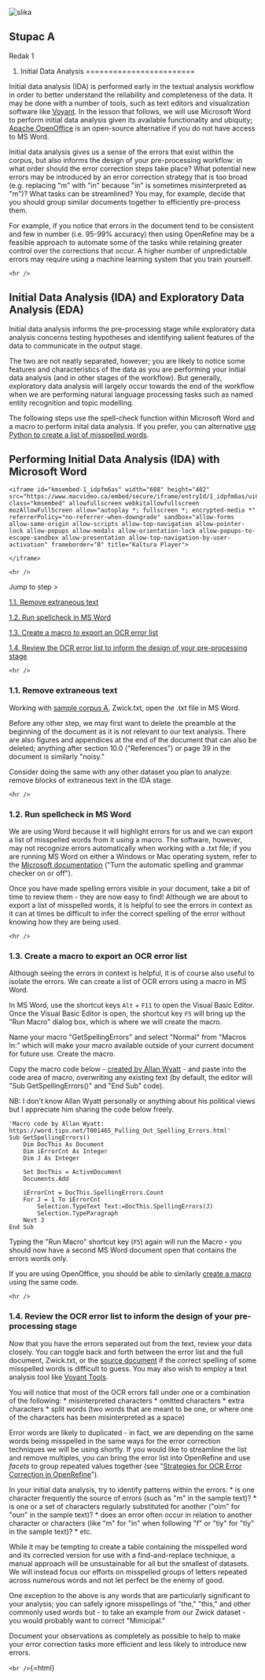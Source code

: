![slika](./slike/codercat.jpg)

  Stupac A
  ----------
  Redak 1

1. Initial Data Analysis
========================

Initial data analysis (IDA) is performed early in the textual analysis
workflow in order to better understand the reliability and completeness
of the data. It may be done with a number of tools, such as text editors
and visualization software like [Voyant](https://voyant-tools.org/). In
the lesson that follows, we will use Microsoft Word to perform initial
data analysis given its available functionality and ubiquity; [Apache
OpenOffice](https://www.openoffice.org/download/index.html) is an
open-source alternative if you do not have access to MS Word.

Initial data analysis gives us a sense of the errors that exist within
the corpus, but also informs the design of your pre-processing workflow:
in what order should the error correction steps take place? What
potential new errors may be introduced by an error correction strategy
that is too broad (e.g. replacing "m" with "in" because "in" is
sometimes misinterpreted as "m")? What tasks can be streamlined? You
may, for example, decide that you should group similar documents
together to efficiently pre-process them.

For example, if you notice that errors in the document tend to be
consistent and few in number (i.e. 95-99% accuracy) then using
OpenRefine may be a feasible approach to automate some of the tasks
while retaining greater control over the corrections that occur. A
higher number of unpredictable errors may require using a machine
learning system that you train yourself.

```{=html}
<hr />
```
Initial Data Analysis (IDA) and Exploratory Data Analysis (EDA)
---------------------------------------------------------------

Initial data analysis informs the pre-processing stage while exploratory
data analysis concerns testing hypotheses and identifying salient
features of the data to communicate in the output stage.

The two are not neatly separated, however; you are likely to notice some
features and characteristics of the data as you are performing your
initial data analysis (and in other stages of the workflow). But
generally, exploratory data analysis will largely occur towards the end
of the workflow when we are performing natural language processing tasks
such as named entity recognition and topic modelling.

The following steps use the spell-check function within Microsoft Word
and a macro to perform inital data analysis. If you prefer, you can
alternative [use Python to create a list of misspelled
words](https://jasonbrodeur.github.io/dsi-text-prep/python.html#lesson-basic-text-prep-with-python).

Performing Initial Data Analysis (IDA) with Microsoft Word
----------------------------------------------------------

```{=html}
<iframe id="kmsembed-1_idpfm6as" width="608" height="402" src="https://www.macvideo.ca/embed/secure/iframe/entryId/1_idpfm6as/uiConfId/39241881" class="kmsembed" allowfullscreen webkitallowfullscreen mozAllowFullScreen allow="autoplay *; fullscreen *; encrypted-media *" referrerPolicy="no-referrer-when-downgrade" sandbox="allow-forms allow-same-origin allow-scripts allow-top-navigation allow-pointer-lock allow-popups allow-modals allow-orientation-lock allow-popups-to-escape-sandbox allow-presentation allow-top-navigation-by-user-activation" frameborder="0" title="Kaltura Player">
```
```{=html}
</iframe>
```
```{=html}
<hr />
```
Jump to step \>

[1.1. Remove extraneous text](#11-remove-extraneous-text)

[1.2. Run spellcheck in MS Word](#12-run-spellcheck-in-ms-word)

[1.3. Create a macro to export an OCR error
list](#13-create-a-macro-to-export-an-ocr-error-list)

[1.4. Review the OCR error list to inform the design of your
pre-processing
stage](#14-review-the-ocr-error-list-to-inform-the-design-of-your-pre-processing-stage)

```{=html}
<hr />
```
### **1.1.** Remove extraneous text

Working with [sample corpus
A](https://scds.github.io/text-analysis-1/preparation.html), Zwick.txt,
open the .txt file in MS Word.

Before any other step, we may first want to delete the preamble at the
beginning of the document as it is not relevant to our text analysis.
There are also figures and appendices at the end of the document that
can also be deleted; anything after section 10.0 ("References") or page
39 in the document is similarly "noisy."

Consider doing the same with any other dataset you plan to analyze:
remove blocks of extraneous text in the IDA stage.

```{=html}
<hr />
```
### **1.2.** Run spellcheck in MS Word

We are using Word because it will highlight errors for us and we can
export a list of misspelled words from it using a macro. The software,
however, may not recognize errors automatically when working with a .txt
file; if you are running MS Word on either a Windows or Mac operating
system, refer to the [Microsoft
documentation](https://support.microsoft.com/en-us/office/check-spelling-and-grammar-in-office-5cdeced7-d81d-47de-9096-efd0ee909227)
("Turn the automatic spelling and grammar checker on or off").

Once you have made spelling errors visible in your document, take a bit
of time to review them - they are now easy to find! Although we are
about to export a list of misspelled words, it is helpful to see the
errors in context as it can at times be difficult to infer the correct
spelling of the error without knowing how they are being used.

```{=html}
<hr />
```
### **1.3.** Create a macro to export an OCR error list

Although seeing the errors in context is helpful, it is of course also
useful to isolate the errors. We can create a list of OCR errors using a
macro in MS Word.

In MS Word, use the shortcut keys `Alt` + `F11` to open the Visual Basic
Editor. Once the Visual Basic Editor is open, the shortcut key `F5` will
bring up the "Run Macro" dialog box, which is where we will create the
macro.

Name your macro "GetSpellingErrors" and select "Normal" from "Macros
In:" which will make your macro available outside of your current
document for future use. Create the macro.

Copy the macro code below - [created by Allan
Wyatt](https://word.tips.net/T001465_Pulling_Out_Spelling_Errors.html) -
and paste into the code area of macro, overwriting any existing text (by
default, the editor will "Sub GetSpellingErrors()" and "End Sub" code).

NB: I don't know Allan Wyatt personally or anything about his political
views but I appreciate him sharing the code below freely.

    'Macro code by Allan Wyatt: https://word.tips.net/T001465_Pulling_Out_Spelling_Errors.html'
    Sub GetSpellingErrors()
        Dim DocThis As Document
        Dim iErrorCnt As Integer
        Dim J As Integer

        Set DocThis = ActiveDocument
        Documents.Add

        iErrorCnt = DocThis.SpellingErrors.Count
        For J = 1 To iErrorCnt
            Selection.TypeText Text:=DocThis.SpellingErrors(J)
            Selection.TypeParagraph
        Next J
    End Sub

Typing the "Run Macro" shortcut key (`F5`) again will run the Macro -
you should now have a second MS Word document open that contains the
errors words only.

If you are using OpenOffice, you should be able to similarly [create a
macro](https://wiki.openoffice.org/wiki/Documentation/OOoAuthors_User_Manual/Getting_Started/Creating_a_simple_macro)
using the same code.

```{=html}
<hr />
```
### **1.4.** Review the OCR error list to inform the design of your pre-processing stage

Now that you have the errors separated out from the text, review your
data closely. You can toggle back and forth between the error list and
the full document, Zwick.txt, or the [source
document](https://archive.org/details/zwicksislandland00ontauoft/page/12/mode/2up)
if the correct spelling of some misspelled words is difficult to guess.
You may also wish to employ a text analysis tool like [Voyant
Tools](https://voyant-tools.org/).

You will notice that most of the OCR errors fall under one or a
combination of the following: \* misinterpreted characters \* omitted
characters \* extra characters \* split words (two words that are meant
to be one, or where one of the characters has been misinterpreted as a
space)

Error words are likely to duplicated - in fact, we are depending on the
same words being misspelled in the same ways for the error correction
techniques we will be using shortly. If you would like to streamline the
list and remove multiples, you can bring the error list into OpenRefine
and use *facets* to group repeated values together (see "[Strategies for
OCR Error Correction in OpenRefine](or-strat.html)").

In your initial data analysis, try to identify patterns within the
errors: \* is one character frequently the source of errors (such as "m"
in the sample text)? \* is one or a set of characters regularly
substituted for another ("oim" for "oun" in the sample text)? \* does an
error often occur in relation to another character or characters (like
"m" for "in" when following "f" or "tiy" for "tly" in the sample text)?
\* etc.

While it may be tempting to create a table containing the misspelled
word and its corrected version for use with a find-and-replace
technique, a manual approach will be unsustainable for all but the
smallest of datasets. We will instead focus our efforts on misspelled
groups of letters repeated across numerous words and not let perfect be
the enemy of good.

One exception to the above is any words that are particularly
significant to your analysis; you can safely ignore misspellings of
"the," "this," and other commonly used words but - to take an example
from our Zwick dataset - you would probably want to correct "Mimicipal."

Document your observations as completely as possible to help to make
your error correction tasks more efficient and less likely to introduce
new errors.

`<br />`{=html}
